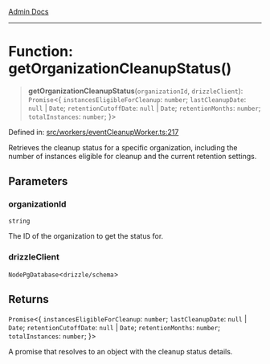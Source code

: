 [Admin Docs](/)

***

# Function: getOrganizationCleanupStatus()

> **getOrganizationCleanupStatus**(`organizationId`, `drizzleClient`): `Promise`\<\{ `instancesEligibleForCleanup`: `number`; `lastCleanupDate`: `null` \| `Date`; `retentionCutoffDate`: `null` \| `Date`; `retentionMonths`: `number`; `totalInstances`: `number`; \}\>

Defined in: [src/workers/eventCleanupWorker.ts:217](https://github.com/Sourya07/talawa-api/blob/583d62db9438de398bb9012a4a2617e2cb268b08/src/workers/eventCleanupWorker.ts#L217)

Retrieves the cleanup status for a specific organization, including the number of instances
eligible for cleanup and the current retention settings.

## Parameters

### organizationId

`string`

The ID of the organization to get the status for.

### drizzleClient

`NodePgDatabase`\<``drizzle/schema``\>

## Returns

`Promise`\<\{ `instancesEligibleForCleanup`: `number`; `lastCleanupDate`: `null` \| `Date`; `retentionCutoffDate`: `null` \| `Date`; `retentionMonths`: `number`; `totalInstances`: `number`; \}\>

A promise that resolves to an object with the cleanup status details.

